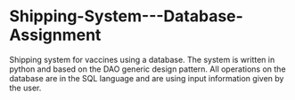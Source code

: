 # Shipping-System---Database-Assignment

Shipping system for vaccines using a database.
The system is written in python and based on the DAO generic design pattern.
All operations on the database are in the SQL language and are using input information given by the user. 
